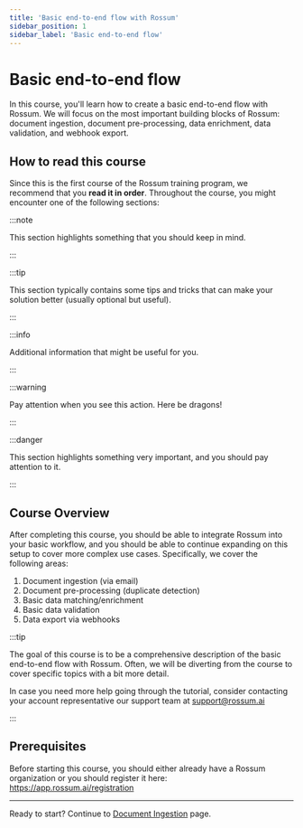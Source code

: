 ```yaml
---
title: 'Basic end-to-end flow with Rossum'
sidebar_position: 1
sidebar_label: 'Basic end-to-end flow'
---
```


# Basic end-to-end flow

In this course, you'll learn how to create a basic end-to-end flow with Rossum. We will focus on the most important building blocks of Rossum: document ingestion, document pre-processing, data enrichment, data validation, and webhook export.

## How to read this course

Since this is the first course of the Rossum training program, we recommend that you **read it in order**. Throughout the course, you might encounter one of the following sections:

:::note

This section highlights something that you should keep in mind.

:::

:::tip

This section typically contains some tips and tricks that can make your solution better (usually optional but useful).

:::

:::info

Additional information that might be useful for you.

:::

:::warning

Pay attention when you see this action. Here be dragons!

:::

:::danger

This section highlights something very important, and you should pay attention to it.

:::

## Course Overview

After completing this course, you should be able to integrate Rossum into your basic workflow, and you should be able to continue expanding on this setup to cover more complex use cases. Specifically, we cover the following areas:

1. Document ingestion (via email)
1. Document pre-processing (duplicate detection)
1. Basic data matching/enrichment
1. Basic data validation
1. Data export via webhooks

:::tip

The goal of this course is to be a comprehensive description of the basic end-to-end flow with Rossum. Often, we will be diverting from the course to cover specific topics with a bit more detail.

In case you need more help going through the tutorial, consider contacting your account representative our support team at support@rossum.ai

:::

## Prerequisites

Before starting this course, you should either already have a Rossum organization or you should register it here: https://app.rossum.ai/registration

---

Ready to start? Continue to [Document Ingestion](./document-ingestion.md) page.
